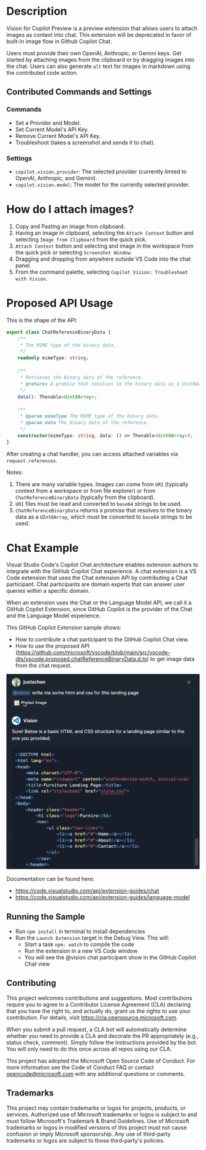 # Description

Vision for Copilot Preview is a preview extension that allows users to attach images as context into chat. This extension will be deprecated in favor of built-in image flow in Github Copilot Chat. 

Users must provide their own OpenAI, Anthropic, or Gemini keys. Get started by attaching images from the clipboard or by dragging images into the chat. Users can also generate `alt` text for images in markdown using the contributed code action.

## Contributed Commands and Settings
### Commands
- Set a Provider and Model.
- Set Current Model's API Key.
- Remove Current Model's API Key.
- Troubleshoot (takes a screenshot and sends it to chat).

### Settings
- `copilot.vision.provider`: The selected provider (currently limted to OpenAI, Anthropic, and Gemini).
- `copilot.vision.model`: The model for the currently selected provider.


# How do I attach images?
1. Copy and Pasting an image from clipboard.
2. Having an image in clipboard, selecting the `Attach Context` button and selecting `Image from Clipboard` from the quick pick.
3. `Attach Context` button and selecting and image in the workspace from the quick pick or selecting `Screenshot Window`.
4. Dragging and dropping from anywhere outside VS Code into the chat panel.
5. From the command palette, selecting `Copilot Vision: Troubleshoot with Vision`.


# Proposed API Usage
This is the shape of the API:
```ts
export class ChatReferenceBinaryData {
	/**
	 * The MIME type of the binary data.
	 */
	readonly mimeType: string;

	/**
	 * Retrieves the binary data of the reference.
	 * @returns A promise that resolves to the binary data as a Uint8Array.
	 */
	data(): Thenable<Uint8Array>;

	/**
	 * @param mimeType The MIME type of the binary data.
	 * @param data The binary data of the reference.
	 */
	constructor(mimeType: string, data: () => Thenable<Uint8Array>);
}
```
After creating a chat handler, you can access attached variables via `request.references`.

Notes:
1. There are many variable types. Images can come from `URI` (typically context from a workspace or from file explorer) or from `ChatReferenceBinaryData` (typically from the clipboard).
2. `URI` files must be read and converted to `base64` strings to be used.
3. `ChatReferenceBinaryData` returns a promise that resolves to the binary data as a `UInt8Array`, which must be converted to `base64` strings to be used.

# Chat Example

Visual Studio Code's Copilot Chat architecture enables extension authors to integrate with the GitHub Copilot Chat experience. A chat extension is a VS Code extension that uses the Chat extension API by contributing a Chat participant. Chat participants are domain experts that can answer user queries within a specific domain.

When an extension uses the Chat or the Language Model API, we call it a GitHub Copilot Extension, since GitHub Copilot is the provider of the Chat and the Language Model experience.

This GitHub Copilot Extension sample shows:

- How to contribute a chat participant to the GitHub Copilot Chat view.
- How to use the proposed API (https://github.com/microsoft/vscode/blob/main/src/vscode-dts/vscode.proposed.chatReferenceBinaryData.d.ts) to get image data from the chat request. 

![Screenshot of a chat exchange. A user asks for HTML and CSS for a landing page. The response provides a basic HTML structure with a header, navigation links (Home, About, Contact), and a link to an external CSS file.](./assets/demo.gif)

Documentation can be found here:
- https://code.visualstudio.com/api/extension-guides/chat
- https://code.visualstudio.com/api/extension-guides/language-model

## Running the Sample

- Run `npm install` in terminal to install dependencies
- Run the `Launch Extension` target in the Debug View. This will:
	- Start a task `npm: watch` to compile the code
	- Run the extension in a new VS Code window
	- You will see the @vision chat participant show in the GitHub Copilot Chat view


## Contributing
This project welcomes contributions and suggestions. Most contributions require you to agree to a Contributor License Agreement (CLA) declaring that you have the right to, and actually do, grant us the rights to use your contribution. For details, visit https://cla.opensource.microsoft.com.

When you submit a pull request, a CLA bot will automatically determine whether you need to provide a CLA and decorate the PR appropriately (e.g., status check, comment). Simply follow the instructions provided by the bot. You will only need to do this once across all repos using our CLA.

This project has adopted the Microsoft Open Source Code of Conduct. For more information see the Code of Conduct FAQ or contact opencode@microsoft.com with any additional questions or comments.


## Trademarks
This project may contain trademarks or logos for projects, products, or services. Authorized use of Microsoft trademarks or logos is subject to and must follow Microsoft's Trademark & Brand Guidelines. Use of Microsoft trademarks or logos in modified versions of this project must not cause confusion or imply Microsoft sponsorship. Any use of third-party trademarks or logos are subject to those third-party's policies.
